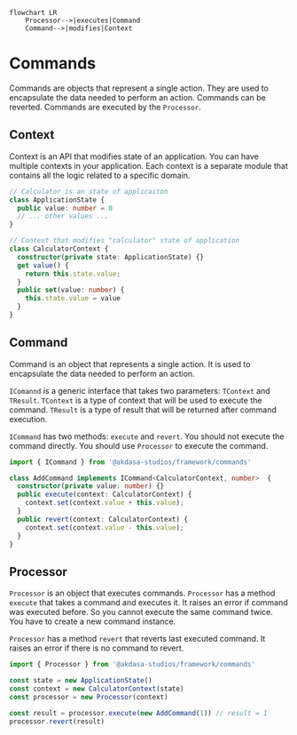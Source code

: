 ```mermaid
flowchart LR
    Processor-->|executes|Command
    Command-->|modifies|Context
```

# Commands
Commands are objects that represent a single action. They are used to encapsulate the data needed to perform an action. Commands can be reverted. Commands are executed by the `Processor`.


## Context
Context is an API that modifies state of an application. You can have multiple contexts in your application. Each context is a separate module that contains all the logic related to a specific domain.

```ts
// Calculator is an state of applicaiton
class ApplicationState {
  public value: number = 0
  // ... other values ...
}

// Context that modifies "calculator" state of application
class CalculatorContext {
  constructor(private state: ApplicationState) {}
  get value() {
    return this.state.value;
  }
  public set(value: number) {
    this.state.value = value
  }
}
```

## Command
Command is an object that represents a single action. It is used to encapsulate the data needed to perform an action.

`IComannd` is a generic interface that takes two parameters: `TContext` and `TResult`. `TContext` is a type of context that will be used to execute the command. `TResult` is a type of result that will be returned after command execution.

`ICommand` has two methods: `execute` and `revert`. You should not execute the command directly. You should use `Processor` to execute the command.

```ts
import { ICommand } from '@akdasa-studios/framework/commands'

class AddCommand implements ICommand<CalculatorContext, number>  {
  constructor(private value: number) {}
  public execute(context: CalculatorContext) {
    context.set(context.value + this.value);
  }
  public revert(context: CalculatorContext) {
    context.set(context.value - this.value);
  }
}
```

## Processor
`Processor` is an object that executes commands. `Processor` has a method `execute` that takes a command and executes it. It raises an error if command was executed before. So you cannot execute the same command twice. You have to create a new command instance.

`Processor` has a method `revert` that reverts last executed command. It raises an error if there is no command to revert.

```ts
import { Processor } from '@akdasa-studios/framework/commands'

const state = new ApplicationState()
const context = new CalculatorContext(state)
const processor = new Processor(context)

const result = processor.execute(new AddCommand(1)) // result = 1
processor.revert(result)
```